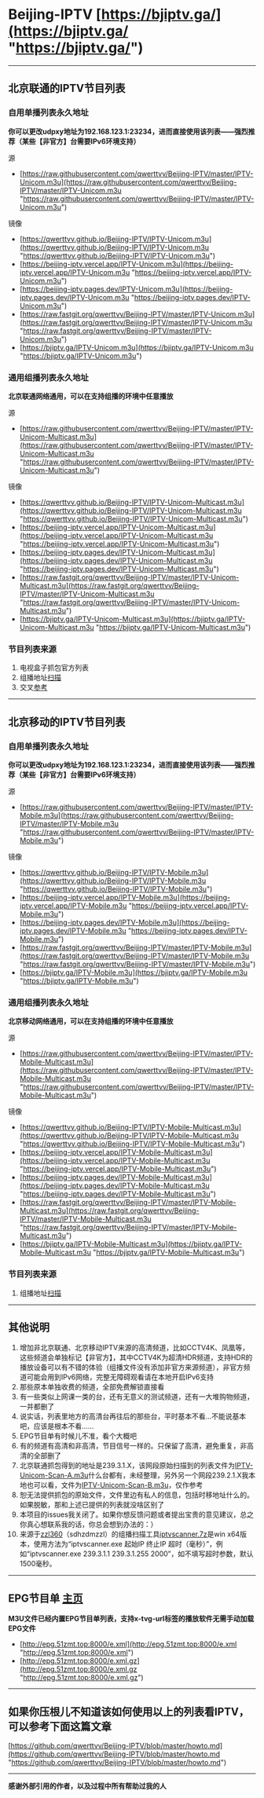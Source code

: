 # Beijing-IPTV [https://bjiptv.ga/](https://bjiptv.ga/ "https://bjiptv.ga/")

------------

## 北京联通的IPTV节目列表

### 自用单播列表永久地址

**你可以更改udpxy地址为192.168.123.1:23234，进而直接使用该列表——强烈推荐（某些【非官方】台需要IPv6环境支持）**

源

- [https://raw.githubusercontent.com/qwerttvv/Beijing-IPTV/master/IPTV-Unicom.m3u](https://raw.githubusercontent.com/qwerttvv/Beijing-IPTV/master/IPTV-Unicom.m3u "https://raw.githubusercontent.com/qwerttvv/Beijing-IPTV/master/IPTV-Unicom.m3u")

镜像

- [https://qwerttvv.github.io/Beijing-IPTV/IPTV-Unicom.m3u](https://qwerttvv.github.io/Beijing-IPTV/IPTV-Unicom.m3u "https://qwerttvv.github.io/Beijing-IPTV/IPTV-Unicom.m3u")
- [https://beijing-iptv.vercel.app/IPTV-Unicom.m3u](https://beijing-iptv.vercel.app/IPTV-Unicom.m3u "https://beijing-iptv.vercel.app/IPTV-Unicom.m3u")
- [https://beijing-iptv.pages.dev/IPTV-Unicom.m3u](https://beijing-iptv.pages.dev/IPTV-Unicom.m3u "https://beijing-iptv.pages.dev/IPTV-Unicom.m3u")
- [https://raw.fastgit.org/qwerttvv/Beijing-IPTV/master/IPTV-Unicom.m3u](https://raw.fastgit.org/qwerttvv/Beijing-IPTV/master/IPTV-Unicom.m3u "https://raw.fastgit.org/qwerttvv/Beijing-IPTV/master/IPTV-Unicom.m3u")
- [https://bjiptv.ga/IPTV-Unicom.m3u](https://bjiptv.ga/IPTV-Unicom.m3u "https://bjiptv.ga/IPTV-Unicom.m3u")


### 通用组播列表永久地址

**北京联通网络通用，可以在支持组播的环境中任意播放**

源

- [https://raw.githubusercontent.com/qwerttvv/Beijing-IPTV/master/IPTV-Unicom-Multicast.m3u](https://raw.githubusercontent.com/qwerttvv/Beijing-IPTV/master/IPTV-Unicom-Multicast.m3u "https://raw.githubusercontent.com/qwerttvv/Beijing-IPTV/master/IPTV-Unicom-Multicast.m3u")

镜像

- [https://qwerttvv.github.io/Beijing-IPTV/IPTV-Unicom-Multicast.m3u](https://qwerttvv.github.io/Beijing-IPTV/IPTV-Unicom-Multicast.m3u "https://qwerttvv.github.io/Beijing-IPTV/IPTV-Unicom-Multicast.m3u")
- [https://beijing-iptv.vercel.app/IPTV-Unicom-Multicast.m3u](https://beijing-iptv.vercel.app/IPTV-Unicom-Multicast.m3u "https://beijing-iptv.vercel.app/IPTV-Unicom-Multicast.m3u")
- [https://beijing-iptv.pages.dev/IPTV-Unicom-Multicast.m3u](https://beijing-iptv.pages.dev/IPTV-Unicom-Multicast.m3u "https://beijing-iptv.pages.dev/IPTV-Unicom-Multicast.m3u")
- [https://raw.fastgit.org/qwerttvv/Beijing-IPTV/master/IPTV-Unicom-Multicast.m3u](https://raw.fastgit.org/qwerttvv/Beijing-IPTV/master/IPTV-Unicom-Multicast.m3u "https://raw.fastgit.org/qwerttvv/Beijing-IPTV/master/IPTV-Unicom-Multicast.m3u")
- [https://bjiptv.ga/IPTV-Unicom-Multicast.m3u](https://bjiptv.ga/IPTV-Unicom-Multicast.m3u "https://bjiptv.ga/IPTV-Unicom-Multicast.m3u")

### 节目列表来源
1. 电视盒子抓包官方列表
2. 组播地址[扫描](https://raw.githubusercontent.com/qwerttvv/Beijing-IPTV/master/iptvscanner.7z "扫描")
3. 交叉[参考](https://github.com/islercn/BeiJing-Unicom-IPTV-List "参考")

------------

## 北京移动的IPTV节目列表

### 自用单播列表永久地址

**你可以更改udpxy地址为192.168.123.1:23234，进而直接使用该列表——强烈推荐（某些【非官方】台需要IPv6环境支持）**

源

- [https://raw.githubusercontent.com/qwerttvv/Beijing-IPTV/master/IPTV-Mobile.m3u](https://raw.githubusercontent.com/qwerttvv/Beijing-IPTV/master/IPTV-Mobile.m3u "https://raw.githubusercontent.com/qwerttvv/Beijing-IPTV/master/IPTV-Mobile.m3u")

镜像

- [https://qwerttvv.github.io/Beijing-IPTV/IPTV-Mobile.m3u](https://qwerttvv.github.io/Beijing-IPTV/IPTV-Mobile.m3u "https://qwerttvv.github.io/Beijing-IPTV/IPTV-Mobile.m3u")
- [https://beijing-iptv.vercel.app/IPTV-Mobile.m3u](https://beijing-iptv.vercel.app/IPTV-Mobile.m3u "https://beijing-iptv.vercel.app/IPTV-Mobile.m3u")
- [https://beijing-iptv.pages.dev/IPTV-Mobile.m3u](https://beijing-iptv.pages.dev/IPTV-Mobile.m3u "https://beijing-iptv.pages.dev/IPTV-Mobile.m3u")
- [https://raw.fastgit.org/qwerttvv/Beijing-IPTV/master/IPTV-Mobile.m3u](https://raw.fastgit.org/qwerttvv/Beijing-IPTV/master/IPTV-Mobile.m3u "https://raw.fastgit.org/qwerttvv/Beijing-IPTV/master/IPTV-Mobile.m3u")
- [https://bjiptv.ga/IPTV-Mobile.m3u](https://bjiptv.ga/IPTV-Mobile.m3u "https://bjiptv.ga/IPTV-Mobile.m3u")


### 通用组播列表永久地址

**北京移动网络通用，可以在支持组播的环境中任意播放**

源

- [https://raw.githubusercontent.com/qwerttvv/Beijing-IPTV/master/IPTV-Mobile-Multicast.m3u](https://raw.githubusercontent.com/qwerttvv/Beijing-IPTV/master/IPTV-Mobile-Multicast.m3u "https://raw.githubusercontent.com/qwerttvv/Beijing-IPTV/master/IPTV-Mobile-Multicast.m3u")

镜像

- [https://qwerttvv.github.io/Beijing-IPTV/IPTV-Mobile-Multicast.m3u](https://qwerttvv.github.io/Beijing-IPTV/IPTV-Mobile-Multicast.m3u "https://qwerttvv.github.io/Beijing-IPTV/IPTV-Mobile-Multicast.m3u")
- [https://beijing-iptv.vercel.app/IPTV-Mobile-Multicast.m3u](https://beijing-iptv.vercel.app/IPTV-Mobile-Multicast.m3u "https://beijing-iptv.vercel.app/IPTV-Mobile-Multicast.m3u")
- [https://beijing-iptv.pages.dev/IPTV-Mobile-Multicast.m3u](https://beijing-iptv.pages.dev/IPTV-Mobile-Multicast.m3u "https://beijing-iptv.pages.dev/IPTV-Mobile-Multicast.m3u")
- [https://raw.fastgit.org/qwerttvv/Beijing-IPTV/master/IPTV-Mobile-Multicast.m3u](https://raw.fastgit.org/qwerttvv/Beijing-IPTV/master/IPTV-Mobile-Multicast.m3u "https://raw.fastgit.org/qwerttvv/Beijing-IPTV/master/IPTV-Mobile-Multicast.m3u")
- [https://bjiptv.ga/IPTV-Mobile-Multicast.m3u](https://bjiptv.ga/IPTV-Mobile-Multicast.m3u "https://bjiptv.ga/IPTV-Mobile-Multicast.m3u")

### 节目列表来源
1.  组播地址[扫描](https://raw.githubusercontent.com/qwerttvv/Beijing-IPTV/master/iptvscanner.7z "扫描")


------------

## 其他说明
1. 增加非北京联通、北京移动IPTV来源的高清频道，比如CCTV4K、凤凰等，这些频道会单独标记【非官方】，其中CCTV4K为超清HDR频道，支持HDR的播放设备可以有不错的体验（组播文件没有添加非官方来源频道），非官方频道可能会用到IPv6网络，完整无障碍观看请在本地开启IPv6支持
2. 那些原本单独收费的频道，全部免费解锁直接看
3. 有一些类似上网课一类的台，还有无意义的测试频道，还有一大堆购物频道，一并都删了
4. 说实话，列表里地方的高清台再往后的那些台，平时基本不看…不能说基本吧，应该是根本不看……
5. EPG节目单有时候儿不准，看个大概吧
6. 有的频道有高清和非高清，节目信号一样的。只保留了高清，避免重复，非高清的全部删了
7. 北京联通抓包得到的地址是239.3.1.X，该网段原始扫描到的列表文件为[IPTV-Unicom-Scan-A.m3u](https://raw.githubusercontent.com/qwerttvv/Beijing-IPTV/master/IPTV-Unicom-Scan-A.m3u "IPTV-Unicom-Scan-A.m3u")什么台都有，未经整理，另外另一个网段239.2.1.X我本地也可以看，文件为[IPTV-Unicom-Scan-B.m3u](https://raw.githubusercontent.com/qwerttvv/Beijing-IPTV/master/IPTV-Unicom-Scan-B.m3u "IPTV-Unicom-Scan-B.m3u")，仅作参考
8. 恕无法提供抓包的原始文件，文件里边有私人的信息，包括时移地址什么的。如果脱敏，那和上述已提供的列表就没啥区别了
9. 本项目的issues我关闭了。如果你想反馈问题或者提出宝贵的意见建议，总之你真心想联系我的话，你总会想到办法的：）
10. 来源于[zzl360](https://github.com/zzl360 "zzl360")（sdhzdmzzl）的组播扫描工具[iptvscanner.7z](https://raw.githubusercontent.com/qwerttvv/Beijing-IPTV/master/iptvscanner.7z "iptvscanner.7z")是win x64版本，使用方法为“iptvscanner.exe 起始IP 终止IP 超时（毫秒）”，例如“iptvscanner.exe 239.3.1.1 239.3.1.255 2000”，如不填写超时参数，默认1500毫秒。

------------

## EPG节目单 [主页](http://epg.51zmt.top:8000/ "主页")

**M3U文件已经内置EPG节目单列表，支持x-tvg-url标签的播放软件无需手动加载EPG文件**

- [http://epg.51zmt.top:8000/e.xml](http://epg.51zmt.top:8000/e.xml "http://epg.51zmt.top:8000/e.xml")
- [http://epg.51zmt.top:8000/e.xml.gz](http://epg.51zmt.top:8000/e.xml.gz "http://epg.51zmt.top:8000/e.xml.gz")

------------

## 如果你压根儿不知道该如何使用以上的列表看IPTV，可以参考下面这篇文章

[https://github.com/qwerttvv/Beijing-IPTV/blob/master/howto.md](https://github.com/qwerttvv/Beijing-IPTV/blob/master/howto.md "https://github.com/qwerttvv/Beijing-IPTV/blob/master/howto.md")

------------

**感谢外部引用的作者，以及过程中所有帮助过我的人**
